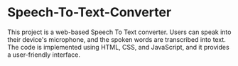 # Speech-To-Text-Converter
This project is a web-based Speech To Text converter. Users can speak into their device's microphone, and the spoken words are transcribed into text.  The code is implemented using HTML, CSS, and JavaScript, and it provides a user-friendly interface.
